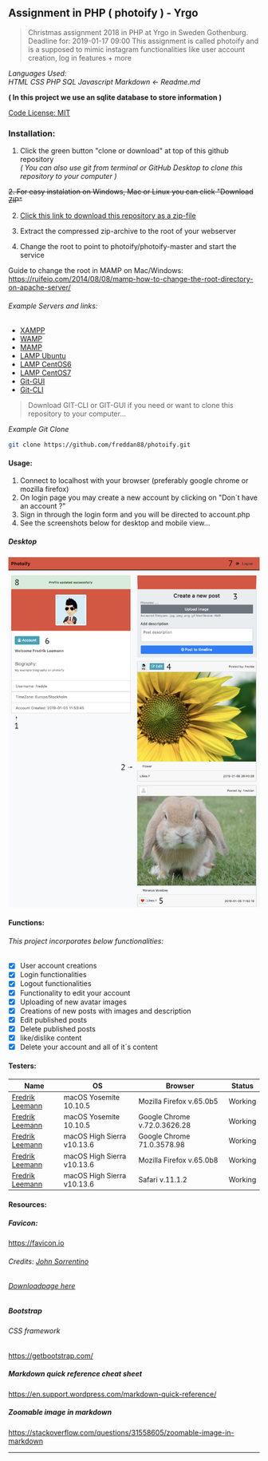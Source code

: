## Assignment in PHP ( photoify ) - Yrgo

> Christmas assignment 2018 in PHP at Yrgo in Sweden Gothenburg. Deadline for: 2019-01-17 09:00 
This assignment is called photoify and is a supposed to mimic instagram functionalities like user account creation, log in features + more

_Languages Used:_ <br/>
_HTML CSS PHP SQL Javascript Markdown <- Readme.md_

**( In this project we use an sqlite database to store information )**

[Code License: MIT](https://choosealicense.com/licenses/mit/)

### Installation:

1. Click the green button "clone or download" at top of this github repository <br/>
*( You can also use git from terminal or GitHub Desktop to clone this repository to your computer )*

~~2. For easy instalation on Windows, Mac or Linux you can click "Download ZIP"~~

2. [Click this link to download this repository as a zip-file]()

3. Extract the compressed zip-archive to the root of your webserver

4. Change the root to point to photoify/photoify-master and start the service

Guide to change the root in MAMP on Mac/Windows:<br/>
https://ruifeio.com/2014/08/08/mamp-how-to-change-the-root-directory-on-apache-server/


###### Example Servers and links:
- [XAMPP](https://www.apachefriends.org/index.html "Download XAMPP for Windows Linux Mac") 
- [WAMP](https://bitnami.com/stack/wamp/installer "Download WAMP for Windows Mac Linux")
- [MAMP](https://www.mamp.info/en/downloads "Download MAMP for Mac Windows")
- [LAMP Ubuntu](https://www.digitalocean.com/community/tutorials/how-to-install-linux-apache-mysql-php-lamp-stack-ubuntu-18-04 "Install LAMP on Ubuntu Linux")
- [LAMP CentOS6](https://www.digitalocean.com/community/tutorials/how-to-install-linux-apache-mysql-php-lamp-stack-on-centos-6 "Install LAMP on CentOS6 Linux")
- [LAMP CentOS7](https://www.digitalocean.com/community/tutorials/how-to-install-linux-apache-mysql-php-lamp-stack-on-centos-7 "Install LAMP on CentOS7 Linux")
- [Git-GUI](https://desktop.github.com/ "Downloads for Mac Windows")
- [Git-CLI](https://git-scm.com/downloads "Downloads for Mac Windows Linux/Unix")

> Download GIT-CLI or GIT-GUI if you need or want to clone this repository to your computer...

*Example Git Clone*
```bash
git clone https://github.com/freddan88/photoify.git
```

#### Usage:

1. Connect to localhost with your browser (preferably google chrome or mozilla firefox)
2. On login page you may create a new account by clicking on "Don´t have an account ?"
3. Sign in through the login form and you will be directed to account.php
4. See the screenshots below for desktop and mobile view...

##### Desktop
![Account Desktop](https://github.com/freddan88/Yrgo-assignments/blob/master/03_PHP/photoify/assets/screenshots/account_desktop.jpg)

#### Functions:

###### This project incorporates below functionalities:
* [x] User account creations
* [x] Login functionalities
* [x] Logout functionalities
* [x] Functionality to edit your account
* [x] Uploading of new avatar images
* [x] Creations of new posts with images and description
* [x] Edit published posts
* [x] Delete published posts
* [x] like/dislike content
* [x] Delete your account and all of it´s content

#### Testers:

Name|OS|Browser|Status
-|-|-|-
[Fredrik Leemann](https://github.com/freddan88 "Fredrik Leemann GitHub")|macOS Yosemite 10.10.5|Mozilla Firefox v.65.0b5|Working
[Fredrik Leemann](https://github.com/freddan88 "Fredrik Leemann GitHub")|macOS Yosemite 10.10.5|Google Chrome v.72.0.3626.28|Working
[Fredrik Leemann](https://github.com/freddan88 "Fredrik Leemann GitHub")|macOS High Sierra v10.13.6|Google Chrome 71.0.3578.98|Working
[Fredrik Leemann](https://github.com/freddan88 "Fredrik Leemann GitHub")|macOS High Sierra v10.13.6|Mozilla Firefox v.65.0b8|Working
[Fredrik Leemann](https://github.com/freddan88 "Fredrik Leemann GitHub")|macOS High Sierra v10.13.6|Safari v.11.1.2|Working

#### Resources:

##### Favicon:
https://favicon.io

###### Credits: [John Sorrentino](https://twitter.com/johnsorrentino "John Sorrentino Twitter profile")

###### [Downloadpage here](https://favicon.io/emoji-favicons/busts-in-silhouette/)

##### Bootstrap 
###### _CSS framework_
https://getbootstrap.com/

##### Markdown quick reference cheat sheet
https://en.support.wordpress.com/markdown-quick-reference/

##### Zoomable image in markdown
https://stackoverflow.com/questions/31558605/zoomable-image-in-markdown

---
